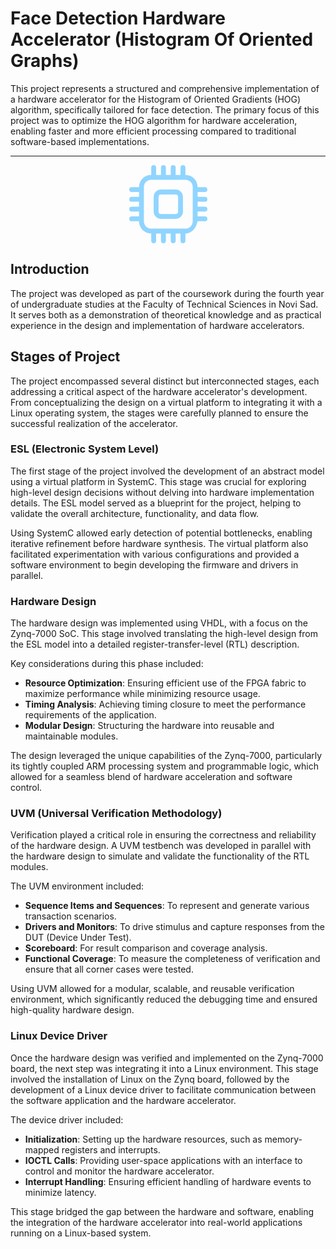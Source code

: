 # Face Detection Hardware Accelerator (Histogram Of Oriented Graphs)

This project represents a structured and comprehensive implementation of a hardware accelerator for the Histogram of Oriented Gradients (HOG) algorithm, specifically tailored for face detection. The primary focus of this project was to optimize the HOG algorithm for hardware acceleration, enabling faster and more efficient processing compared to traditional software-based implementations.

---


<div style="text-align:center;"> <svg xmlns="http://www.w3.org/2000/svg" width="125" height="125" viewBox="0 0 16 16">
  <defs>
    <linearGradient id="fadeColor" x1="0%" y1="0%" x2="100%" y2="0%">
      <stop offset="0%" stop-color="#90D5FF">
        <animate attributeName="stop-color" values="#90D5FF;#90D5FF;#696969;#90D5FF" dur="5s" repeatCount="indefinite" />
      </stop>
      <stop offset="100%" stop-color="#90D5FF">
        <animate attributeName="stop-color" values="#90D5FF;#90D5FF;#696969;#90D5FF" dur="5s" repeatCount="indefinite" />
      </stop>
    </linearGradient> 
  </defs>
  <path d="M5 0a.5.5 0 0 1 .5.5V2h1V.5a.5.5 0 0 1 1 0V2h1V.5a.5.5 0 0 1 1 0V2h1V.5a.5.5 0 0 1 1 0V2A2.5 2.5 0 0 1 14 4.5h1.5a.5.5 0 0 1 0 1H14v1h1.5a.5.5 0 0 1 0 1H14v1h1.5a.5.5 0 0 1 0 1H14v1h1.5a.5.5 0 0 1 0 1H14a2.5 3.5 0 0 1-2.5 2.5v1.5a.5.5 0 0 1-1 0V14h-1v1.5a.5.5 0 0 1-1 0V14h-1v1.5a.5.5 0 0 1-1 0V14h-1v1.5a.5.5 0 0 1-1 0V14A2.5 2.5 0 0 1 2 11.5H.5a.5.5 0 0 1 0-1H2v-1H.5a.5.5 0 0 1 0-1H2v-1H.5a.5.5 0 0 1 0-1H2v-1H.5a.5.5 0 0 1 0-1H2A2.5 2.5 0 0 1 4.5 2V.5A.5.5 0 0 1 5 0m-.5 3A1.5 1.5 0 0 0 3 4.5v7A1.5 1.5 0 0 0 4.5 13h7a1.5 1.5 0 0 0 1.5-1.5v-7A1.5 1.5 0 0 0 11.5 3zM5 6.5A1.5 1.5 0 0 1 6.5 5h3A1.5 1.5 0 0 1 11 6.5v3A1.5 1.5 0 0 1 9.5 11h-3A1.5 1.5 0 0 1 5 9.5zM6.5 6a.5.5 0 0 0-.5.5v3a.5.5 0 0 0 .5.5h3a.5.5 0 0 0 .5-.5v-3a.5.5 0 0 0-.5-.5z" fill="url(#fadeColor)" />
</svg></div>

## Introduction

The project was developed as part of the coursework during the fourth year of undergraduate studies at the Faculty of Technical Sciences in Novi Sad. It serves both as a demonstration of theoretical knowledge and as practical experience in the design and implementation of hardware accelerators. 

## Stages of Project

The project encompassed several distinct but interconnected stages, each addressing a critical aspect of the hardware accelerator's development. From conceptualizing the design on a virtual platform to integrating it with a Linux operating system, the stages were carefully planned to ensure the successful realization of the accelerator.

### ESL (Electronic System Level)

The first stage of the project involved the development of an abstract model using a virtual platform in SystemC. This stage was crucial for exploring high-level design decisions without delving into hardware implementation details. The ESL model served as a blueprint for the project, helping to validate the overall architecture, functionality, and data flow. 

Using SystemC allowed early detection of potential bottlenecks, enabling iterative refinement before hardware synthesis. The virtual platform also facilitated experimentation with various configurations and provided a software environment to begin developing the firmware and drivers in parallel.

### Hardware Design

The hardware design was implemented using VHDL, with a focus on the Zynq-7000 SoC. This stage involved translating the high-level design from the ESL model into a detailed register-transfer-level (RTL) description. 

Key considerations during this phase included:
- **Resource Optimization**: Ensuring efficient use of the FPGA fabric to maximize performance while minimizing resource usage.
- **Timing Analysis**: Achieving timing closure to meet the performance requirements of the application.
- **Modular Design**: Structuring the hardware into reusable and maintainable modules.
  
The design leveraged the unique capabilities of the Zynq-7000, particularly its tightly coupled ARM processing system and programmable logic, which allowed for a seamless blend of hardware acceleration and software control.

### UVM (Universal Verification Methodology)

Verification played a critical role in ensuring the correctness and reliability of the hardware design. A UVM testbench was developed in parallel with the hardware design to simulate and validate the functionality of the RTL modules. 

The UVM environment included:
- **Sequence Items and Sequences**: To represent and generate various transaction scenarios.
- **Drivers and Monitors**: To drive stimulus and capture responses from the DUT (Device Under Test).
- **Scoreboard**: For result comparison and coverage analysis.
- **Functional Coverage**: To measure the completeness of verification and ensure that all corner cases were tested.

Using UVM allowed for a modular, scalable, and reusable verification environment, which significantly reduced the debugging time and ensured high-quality hardware design.

### Linux Device Driver

Once the hardware design was verified and implemented on the Zynq-7000 board, the next step was integrating it into a Linux environment. This stage involved the installation of Linux on the Zynq board, followed by the development of a Linux device driver to facilitate communication between the software application and the hardware accelerator.

The device driver included:
- **Initialization**: Setting up the hardware resources, such as memory-mapped registers and interrupts.
- **IOCTL Calls**: Providing user-space applications with an interface to control and monitor the hardware accelerator.
- **Interrupt Handling**: Ensuring efficient handling of hardware events to minimize latency.

This stage bridged the gap between the hardware and software, enabling the integration of the hardware accelerator into real-world applications running on a Linux-based system.


